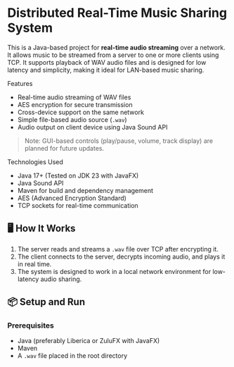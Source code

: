 # Distributed Real-Time Music Sharing System 

This is a Java-based project for **real-time audio streaming** over a network. 
It allows music to be streamed from a server to one or more clients using TCP. 
It supports playback of WAV audio files and is designed for low latency and simplicity, making it ideal for LAN-based music sharing.

  Features

-  Real-time audio streaming of WAV files
-  AES encryption for secure transmission
-  Cross-device support on the same network
-  Simple file-based audio source (`.wav`)
-  Audio output on client device using Java Sound API

> Note: GUI-based controls (play/pause, volume, track display) are planned for future updates.

Technologies Used

- Java 17+ (Tested on JDK 23 with JavaFX)
- Java Sound API
- Maven for build and dependency management
- AES (Advanced Encryption Standard)
- TCP sockets for real-time communication

## 🖥️ How It Works

1. The server reads and streams a `.wav` file over TCP after encrypting it.
2. The client connects to the server, decrypts incoming audio, and plays it in real time.
3. The system is designed to work in a local network environment for low-latency audio sharing.

## 📦 Setup and Run

### Prerequisites

- Java (preferably Liberica or ZuluFX with JavaFX)
- Maven
- A `.wav` file placed in the root directory
